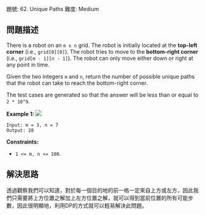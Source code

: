 題號: 62. Unique Paths
難度: Medium

## 問題描述
There is a robot on an `m x n` grid. The robot is initially located at the **top-left corner** (i.e., `grid[0][0]`). The robot tries to move to the **bottom-right corner** (i.e., `grid[m - 1][n - 1]`). The robot can only move either down or right at any point in time.

Given the two integers `m` and `n`, return the number of possible unique paths that the robot can take to reach the bottom-right corner.

The test cases are generated so that the answer will be less than or equal to `2 * 10^9`.

**Example 1:**
![](https://hackmd.io/_uploads/By8zjk1yT.png)
```
Input: m = 3, n = 7
Output: 28
```

**Constraints:**

- `1 <= m, n <= 100`.

## 解決思路
透過觀察我們可以知道，對於每一個目的地的前一格一定來自上方或左方，因此我們只需要將上方位置之解加上左方位置之解，就可以得到當前位置的所有可能步數，因此很明顯地，利用DP的方式就可以輕易解決此問題。